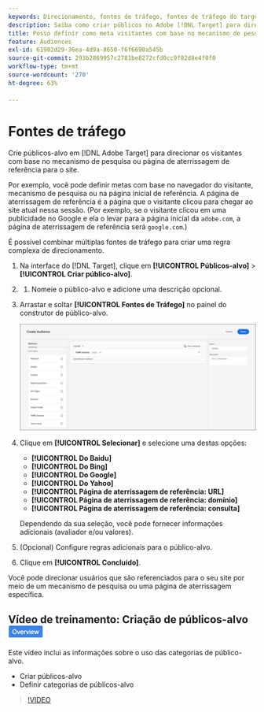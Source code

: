 ```yaml
---
keywords: Direcionamento, fontes de tráfego, fontes de tráfego do target, mecanismo de pesquisa do target, mecanismo de pesquisa, página de aterrissagem, página de aterrissagem do target, página de aterrissagem de referência
description: Saiba como criar públicos no Adobe [!DNL Target] para direcionar os visitantes com base no mecanismo de pesquisa ou página de aterrissagem de referência para o site.
title: Posso definir como meta visitantes com base no mecanismo de pesquisa ou no site de referência?
feature: Audiences
exl-id: 61902d29-36ea-4d9a-8650-f6f6690a545b
source-git-commit: 293b2869957c2781be8272cfd0cc9f82d8e4f0f0
workflow-type: tm+mt
source-wordcount: '270'
ht-degree: 63%

---
```


# Fontes de tráfego

Crie públicos-alvo em [!DNL Adobe Target] para direcionar os visitantes com base no mecanismo de pesquisa ou página de aterrissagem de referência para o site.

Por exemplo, você pode definir metas com base no navegador do visitante, mecanismo de pesquisa ou na página inicial de referência. A página de aterrissagem de referência é a página que o visitante clicou para chegar ao site atual nessa sessão. (Por exemplo, se o visitante clicou em uma publicidade no Google e ela o levar para a página inicial da `adobe.com`, a página de aterrissagem de referência será `google.com`.)

É possível combinar múltiplas fontes de tráfego para criar uma regra complexa de direcionamento.

1. Na interface do [!DNL Target], clique em **[!UICONTROL Públicos-alvo]** > **[!UICONTROL Criar público-alvo]**.
1. 
   1. Nomeie o público-alvo e adicione uma descrição opcional.
1. Arrastar e soltar **[!UICONTROL Fontes de Tráfego]** no painel do construtor de público-alvo.

   ![imagem target_traffic_source](assets/target_traffic_source.png)

1. Clique em **[!UICONTROL Selecionar]** e selecione uma destas opções:

   * **[!UICONTROL Do Baidu]**
   * **[!UICONTROL Do Bing]**
   * **[!UICONTROL Do Google]**
   * **[!UICONTROL Do Yahoo]**
   * **[!UICONTROL Página de aterrissagem de referência: URL]**
   * **[!UICONTROL Página de aterrissagem de referência: domínio]**
   * **[!UICONTROL Página de aterrissagem de referência: consulta]**

   Dependendo da sua seleção, você pode fornecer informações adicionais (avaliador e/ou valores).

1. (Opcional) Configure regras adicionais para o público-alvo.
1. Clique em **[!UICONTROL Concluído]**.

Você pode direcionar usuários que são referenciados para o seu site por meio de um mecanismo de pesquisa ou uma página de aterrissagem específica.

## Vídeo de treinamento: Criação de públicos-alvo ![Selo de visão geral](/help/main/assets/overview.png)

Este vídeo inclui as informações sobre o uso das categorias de público-alvo.

* Criar públicos-alvo
* Definir categorias de públicos-alvo

>[!VIDEO](https://video.tv.adobe.com/v/17392)
